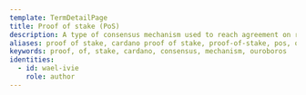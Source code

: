 ```yaml
---
template: TermDetailPage
title: Proof of stake (PoS)
description: A type of consensus mechanism used to reach agreement on records in the blockchain. It ensures distributed consensus based on the stake, or wealth, that is held by participants in the system. This stake is used as the main resource to determine the participant’s power in the system for maintaining the ledger.
aliases: proof of stake, cardano proof of stake, proof-of-stake, pos, ouroboros, consensus mechanism
keywords: proof, of, stake, cardano, consensus, mechanism, ouroboros
identities:
  - id: wael-ivie
    role: author
---
```

